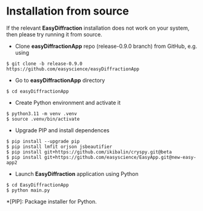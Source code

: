 # Installation from source

If the relevant **EasyDiffraction** installation does not work on your system, then please try running it from source.

* Clone **easyDiffractionApp** repo (release-0.9.0 branch) from GitHub, e.g. using
```console
$ git clone -b release-0.9.0 https://github.com/easyscience/easyDiffractionApp
```
* Go to **easyDiffractionApp** directory
```console
$ cd easyDiffractionApp
```  
* Create Python environment and activate it
```console
$ python3.11 -m venv .venv
$ source .venv/bin/activate
```  
* Upgrade PIP and install dependences
```console
$ pip install --upgrade pip
$ pip install lmfit orjson jsbeautifier
$ pip install git+https://github.com/ikibalin/cryspy.git@beta
$ pip install git+https://github.com/easyscience/EasyApp.git@new-easy-app2
```  
* Launch **EasyDiffraction** application using Python
```console
$ cd EasyDiffractionApp
$ python main.py
```

<!-- Abbreviations -->

*[PIP]: Package installer for Python.
